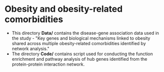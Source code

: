 # Obesity and obesity-related comorbidities

- This directory **Data/** contains the disease-gene association data used in the study - "Key genes and biological mechanisms linked to obesity shared across multiple obesity-related comorbidities identified by network analysis."
- The directory **Code/** contains script used for conducting the function enrichment and pathway analysis of hub genes identified from the protein-protein interaction network.
